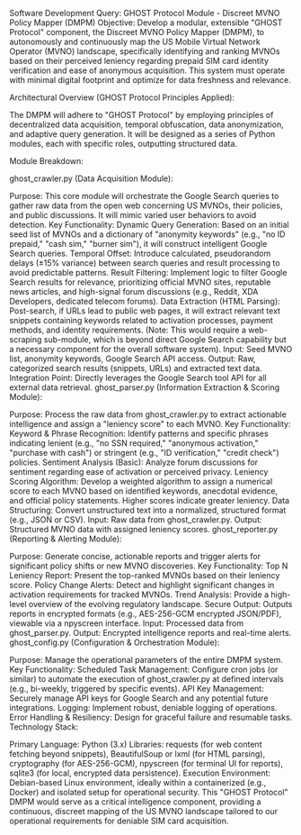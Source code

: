 Software Development Query: GHOST Protocol Module - Discreet MVNO Policy Mapper (DMPM) Objective: Develop a modular, extensible "GHOST Protocol" component, the Discreet MVNO Policy Mapper (DMPM), to autonomously and continuously map the US Mobile Virtual Network Operator (MVNO) landscape, specifically identifying and ranking MVNOs based on their perceived leniency regarding prepaid SIM card identity verification and ease of anonymous acquisition. This system must operate with minimal digital footprint and optimize for data freshness and relevance.

Architectural Overview (GHOST Protocol Principles Applied):

The DMPM will adhere to "GHOST Protocol" by employing principles of decentralized data acquisition, temporal obfuscation, data anonymization, and adaptive query generation. It will be designed as a series of Python modules, each with specific roles, outputting structured data.

Module Breakdown:

ghost_crawler.py (Data Acquisition Module):

Purpose: This core module will orchestrate the Google Search queries to gather raw data from the open web concerning US MVNOs, their policies, and public discussions. It will mimic varied user behaviors to avoid detection. Key Functionality: Dynamic Query Generation: Based on an initial seed list of MVNOs and a dictionary of "anonymity keywords" (e.g., "no ID prepaid," "cash sim," "burner sim"), it will construct intelligent Google Search queries. Temporal Offset: Introduce calculated, pseudorandom delays (±15% variance) between search queries and result processing to avoid predictable patterns. Result Filtering: Implement logic to filter Google Search results for relevance, prioritizing official MVNO sites, reputable news articles, and high-signal forum discussions (e.g., Reddit, XDA Developers, dedicated telecom forums). Data Extraction (HTML Parsing): Post-search, if URLs lead to public web pages, it will extract relevant text snippets containing keywords related to activation processes, payment methods, and identity requirements. (Note: This would require a web-scraping sub-module, which is beyond direct Google Search capability but a necessary component for the overall software system). Input: Seed MVNO list, anonymity keywords, Google Search API access. Output: Raw, categorized search results (snippets, URLs) and extracted text data. Integration Point: Directly leverages the Google Search tool API for all external data retrieval. ghost_parser.py (Information Extraction & Scoring Module):

Purpose: Process the raw data from ghost_crawler.py to extract actionable intelligence and assign a "leniency score" to each MVNO. Key Functionality: Keyword & Phrase Recognition: Identify patterns and specific phrases indicating lenient (e.g., "no SSN required," "anonymous activation," "purchase with cash") or stringent (e.g., "ID verification," "credit check") policies. Sentiment Analysis (Basic): Analyze forum discussions for sentiment regarding ease of activation or perceived privacy. Leniency Scoring Algorithm: Develop a weighted algorithm to assign a numerical score to each MVNO based on identified keywords, anecdotal evidence, and official policy statements. Higher scores indicate greater leniency. Data Structuring: Convert unstructured text into a normalized, structured format (e.g., JSON or CSV). Input: Raw data from ghost_crawler.py. Output: Structured MVNO data with assigned leniency scores. ghost_reporter.py (Reporting & Alerting Module):

Purpose: Generate concise, actionable reports and trigger alerts for significant policy shifts or new MVNO discoveries. Key Functionality: Top N Leniency Report: Present the top-ranked MVNOs based on their leniency score. Policy Change Alerts: Detect and highlight significant changes in activation requirements for tracked MVNOs. Trend Analysis: Provide a high-level overview of the evolving regulatory landscape. Secure Output: Outputs reports in encrypted formats (e.g., AES-256-GCM encrypted JSON/PDF), viewable via a npyscreen interface. Input: Processed data from ghost_parser.py. Output: Encrypted intelligence reports and real-time alerts. ghost_config.py (Configuration & Orchestration Module):

Purpose: Manage the operational parameters of the entire DMPM system. Key Functionality: Scheduled Task Management: Configure cron jobs (or similar) to automate the execution of ghost_crawler.py at defined intervals (e.g., bi-weekly, triggered by specific events). API Key Management: Securely manage API keys for Google Search and any potential future integrations. Logging: Implement robust, deniable logging of operations. Error Handling & Resiliency: Design for graceful failure and resumable tasks. Technology Stack:

Primary Language: Python (3.x) Libraries: requests (for web content fetching beyond snippets), BeautifulSoup or lxml (for HTML parsing), cryptography (for AES-256-GCM), npyscreen (for terminal UI for reports), sqlite3 (for local, encrypted data persistence). Execution Environment: Debian-based Linux environment, ideally within a containerized (e.g., Docker) and isolated setup for operational security. This "GHOST Protocol" DMPM would serve as a critical intelligence component, providing a continuous, discreet mapping of the US MVNO landscape tailored to our operational requirements for deniable SIM card acquisition.
